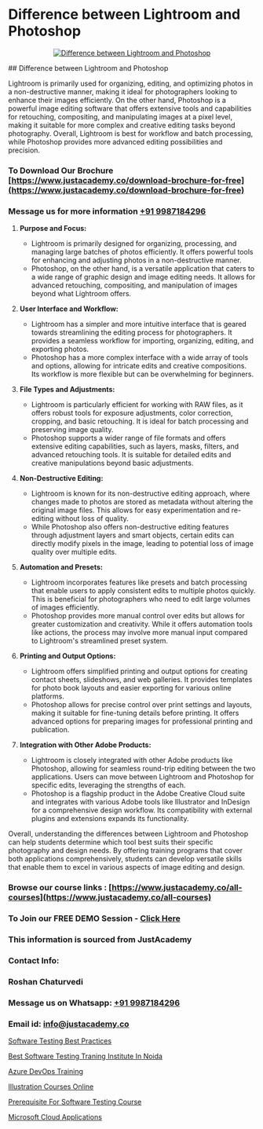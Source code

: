 # Difference between Lightroom and Photoshop

<p align="center">
  <a href="https://justacademy.co/all-courses">
    <img src="https://i.ibb.co/P5KtSQ2/ui-ux.png" alt="Difference between Lightroom and Photoshop">
  </a>
</p>
## Difference between Lightroom and Photoshop

Lightroom is primarily used for organizing, editing, and optimizing photos in a non-destructive manner, making it ideal for photographers looking to enhance their images efficiently. On the other hand, Photoshop is a powerful image editing software that offers extensive tools and capabilities for retouching, compositing, and manipulating images at a pixel level, making it suitable for more complex and creative editing tasks beyond photography. Overall, Lightroom is best for workflow and batch processing, while Photoshop provides more advanced editing possibilities and precision.
### To Download Our Brochure [https://www.justacademy.co/download-brochure-for-free](https://www.justacademy.co/download-brochure-for-free)
### Message us for more information [+91 9987184296](https://api.whatsapp.com/send?phone=919987184296)
1) **Purpose and Focus:**
   - Lightroom is primarily designed for organizing, processing, and managing large batches of photos efficiently. It offers powerful tools for enhancing and adjusting photos in a non-destructive manner.
   - Photoshop, on the other hand, is a versatile application that caters to a wide range of graphic design and image editing needs. It allows for advanced retouching, compositing, and manipulation of images beyond what Lightroom offers.

2) **User Interface and Workflow:**
   - Lightroom has a simpler and more intuitive interface that is geared towards streamlining the editing process for photographers. It provides a seamless workflow for importing, organizing, editing, and exporting photos.
   - Photoshop has a more complex interface with a wide array of tools and options, allowing for intricate edits and creative compositions. Its workflow is more flexible but can be overwhelming for beginners.

3) **File Types and Adjustments:**
   - Lightroom is particularly efficient for working with RAW files, as it offers robust tools for exposure adjustments, color correction, cropping, and basic retouching. It is ideal for batch processing and preserving image quality.
   - Photoshop supports a wider range of file formats and offers extensive editing capabilities, such as layers, masks, filters, and advanced retouching tools. It is suitable for detailed edits and creative manipulations beyond basic adjustments.

4) **Non-Destructive Editing:**
   - Lightroom is known for its non-destructive editing approach, where changes made to photos are stored as metadata without altering the original image files. This allows for easy experimentation and re-editing without loss of quality.
   - While Photoshop also offers non-destructive editing features through adjustment layers and smart objects, certain edits can directly modify pixels in the image, leading to potential loss of image quality over multiple edits.

5) **Automation and Presets:**
   - Lightroom incorporates features like presets and batch processing that enable users to apply consistent edits to multiple photos quickly. This is beneficial for photographers who need to edit large volumes of images efficiently.
   - Photoshop provides more manual control over edits but allows for greater customization and creativity. While it offers automation tools like actions, the process may involve more manual input compared to Lightroom's streamlined preset system.

6) **Printing and Output Options:**
   - Lightroom offers simplified printing and output options for creating contact sheets, slideshows, and web galleries. It provides templates for photo book layouts and easier exporting for various online platforms.
   - Photoshop allows for precise control over print settings and layouts, making it suitable for fine-tuning details before printing. It offers advanced options for preparing images for professional printing and publication.

7) **Integration with Other Adobe Products:**
   - Lightroom is closely integrated with other Adobe products like Photoshop, allowing for seamless round-trip editing between the two applications. Users can move between Lightroom and Photoshop for specific edits, leveraging the strengths of each.
   - Photoshop is a flagship product in the Adobe Creative Cloud suite and integrates with various Adobe tools like Illustrator and InDesign for a comprehensive design workflow. Its compatibility with external plugins and extensions expands its functionality.

Overall, understanding the differences between Lightroom and Photoshop can help students determine which tool best suits their specific photography and design needs. By offering training programs that cover both applications comprehensively, students can develop versatile skills that enable them to excel in various aspects of image editing and design.

### Browse our course links : [https://www.justacademy.co/all-courses](https://www.justacademy.co/all-courses) 
### To Join our FREE DEMO Session - [Click Here](https://www.justacademy.co/register-for-course-demo)


### This information is sourced from JustAcademy
### Contact Info:
### Roshan Chaturvedi
### Message us on Whatsapp: [+91 9987184296](https://api.whatsapp.com/send?phone=919987184296)
### Email id: [info@justacademy.co](mailto:info@justacademy.co)
                
[Software Testing Best Practices](https://www.linkedin.com/pulse/software-testing-best-practices-justacademy-coimbatore-qksie?trackingId=vxnYqhhHkgri%2BtKe%2BoEggQ%3D%3D&lipi=urn%3Ali%3Apage%3Ad_flagship3_company_admin%3B7mNmKz24Tx%2BfRDkV0HwLig%3D%3D)

[Best Software Testing Traning Institute In Noida](https://www.linkedin.com/pulse/best-software-testing-traning-institute-noida-justacademy-kolkata-rjque?trackingId=lWrDIVtlijOr7vPzNae%2ByA%3D%3D&lipi=urn%3Ali%3Apage%3Ad_flagship3_company_admin%3BZ3buGVXtSt2MpOd2OMz6cQ%3D%3D)

[Azure DevOps Training](https://medium.com/@ranemanish460/azure-devops-training-5bd1e8a0f28f)

[Illustration Courses Online](https://medium.com/@abhidnya.1068/illustration-courses-online-aeaa7fff367c)

[Prerequisite For Software Testing Course](https://justacademyin.github.io/justacademy/prerequisite-for-software-testing-course)

[Microsoft Cloud Applications](https://justacademyin.github.io/justacademy/microsoft-cloud-applications)

